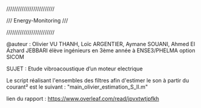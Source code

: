 /////////////////////////

/// Energy-Monitoring ///

/////////////////////////


@auteur : Olivier VU THANH, Loïc ARGENTIER, Aymane SOUANI, Ahmed El Azhard JEBBARI élève ingénieurs en 3ème année à ENSE3/PHELMA option SICOM

SUJET : Etude vibroacoustique d’un moteur electrique

Le script réalisant l'ensembles des filtres afin d'estimer le son à partir du courant² est le suivant : "main_olivier_estimation_S_II.m"

lien du rapport : https://www.overleaf.com/read/jpvxtwtjpfkh
